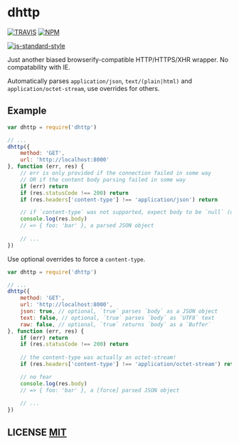# dhttp

[![TRAVIS](https://secure.travis-ci.org/dcousens/dhttp.png)](http://travis-ci.org/dcousens/dhttp)
[![NPM](http://img.shields.io/npm/v/dhttp.svg)](https://www.npmjs.org/package/dhttp)

[![js-standard-style](https://cdn.rawgit.com/feross/standard/master/badge.svg)](https://github.com/feross/standard)

Just another biased browserify-compatible HTTP/HTTPS/XHR wrapper.
No compatability with IE.

Automatically parses `application/json`, `text/(plain|html)` and `application/octet-stream`,  use overrides for others.

## Example

``` javascript
var dhttp = require('dhttp')

// ...
dhttp({
	method: 'GET',
	url: 'http://localhost:8000'
}, function (err, res) {
	// err is only provided if the connection failed in some way
	// OR if the content body parsing failed in some way
	if (err) return
	if (res.statusCode !== 200) return
	if (res.headers['content-type'] !== 'application/json') return

	// if `content-type` was not supported, expect body to be `null` (unless an override is given).
	console.log(res.body)
	// => { foo: 'bar' }, a parsed JSON object
	
	// ...
})
```

Use optional overrides to force a `content-type`.

``` javascript
var dhttp = require('dhttp')

// ...
dhttp({
	method: 'GET',
	url: 'http://localhost:8000',
	json: true, // optional, `true` parses `body` as a JSON object
	text: false, // optional, `true` parses `body` as `UTF8` text
	raw: false, // optional, `true` returns `body` as a `Buffer`
}, function (err, res) {
	if (err) return
	if (res.statusCode !== 200) return
	
	// the content-type was actually an octet-stream!
	if (res.headers['content-type'] !== 'application/octet-stream') return

	// no fear
	console.log(res.body)
	// => { foo: 'bar' }, a [force] parsed JSON object
	
	// ...
})
```

## LICENSE [MIT](LICENSE)
